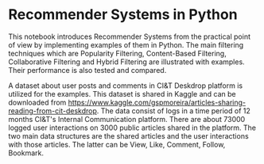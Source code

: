 # Recommender Systems in Python

This notebook introduces Recommender Systems from the practical point of view by implementing examples of them in Python.
The main filtering techniques which are Popularity Filtering, Content-Based Filtering, Collaborative Filtering and Hybrid Filtering are illustrated with examples. Their performance is also tested and compared.


A dataset about user posts and comments in CI&T Deskdrop platform is utilized for the examples.
This dataset is shared in Kaggle and can be downloaded from https://www.kaggle.com/gspmoreira/articles-sharing-reading-from-cit-deskdrop.
The data consist of logs in a time period of 12 months CI&T's Internal Communication platform. There are about 73000 logged user interactions on 3000 public articles shared in the platform. 
The two main data structures are the shared articles and the user interactions with those articles. The latter can be View, Like, Comment, Follow, Bookmark.
